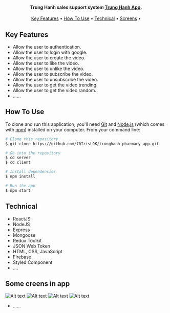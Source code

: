 <h4 align="center">Trung Hanh sales support system <a href="#" target="_blank">Trung Hanh App</a>.</h4>

<p align="center">
  <a href="#key-features">Key Features</a> •
  <a href="#how-to-use">How To Use</a> •
  <a href="#technical">Technical</a> •
  <a href="#some-creens-in-app">Screens</a> •
</p>

## Key Features

- Allow the user to authentication.
- Allow the user to login with google.
- Allow the user to create the video.
- Allow the user to like the video.
- Allow the user to unlike the video.
- Allow the user to subscribe the video.
- Allow the user to unsubscribe the video.
- Allow the user to get the video trending.
- Allow the user to get the video random.
- ......

## How To Use

To clone and run this application, you'll need [Git](https://git-scm.com) and [Node.js](https://nodejs.org/en/download/) (which comes with [npm](http://npmjs.com)) installed on your computer. From your command line:

```bash
# Clone this repository
$ git clone https://github.com/70IrisLQK/trunghanh_pharmacy_app.git

# Go into the repository
$ cd server
$ cd client

# Install dependencies
$ npm install

# Run the app
$ npm start
```

## Technical

- ReactJS
- NodeJS
- Express
- Mongoose
- Redux Toolkit
- JSON Web Token
- HTML, CSS, JavaScript
- Firebase
- Styled Component
- ....

## Some creens in app

![Alt text](https://res.cloudinary.com/dxctxnjzk/image/upload/v1658770354/youtube/1_hbqenk.png 'Optional title')
![Alt text](https://res.cloudinary.com/dxctxnjzk/image/upload/v1658770354/youtube/2_obtqhc.png 'Optional title')
![Alt text](https://res.cloudinary.com/dxctxnjzk/image/upload/v1658770354/youtube/3_hp44t3.png 'Optional title')
![Alt text](https://res.cloudinary.com/dxctxnjzk/image/upload/v1658770355/youtube/4_lcyfnm.png 'Optional title')

- ......
